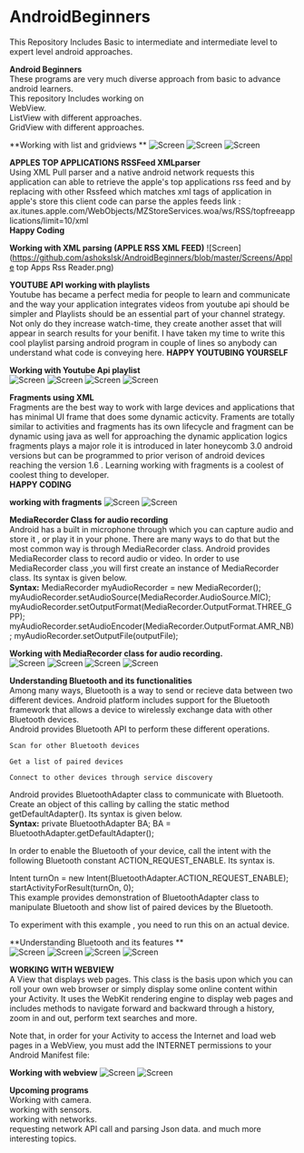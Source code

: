 # <h1>AndroidBeginners
This Repository Includes Basic to intermediate and intermediate level to expert level android approaches.

**Android Beginners**  
These programs are very much diverse approach from basic to advance android learners.  
This repository Includes working on   
WebView.  
ListView with different approaches.  
GridView with different approaches.  

**Working with list and gridviews **
![Screen](https://github.com/ashokslsk/AndroidBeginners/blob/master/Screens/Gridview.png)
![Screen](https://github.com/ashokslsk/AndroidBeginners/blob/master/Screens/Listview.png)
![Screen](https://github.com/ashokslsk/AndroidBeginners/blob/master/Screens/programatic%20Grid%20view.png)


**APPLES TOP APPLICATIONS RSSFeed XMLparser**  
Using XML Pull parser and a native android network requests this application can able to retrieve the apple's top applications rss feed and by replacing with other Rssfeed which matches xml tags of application in apple's store this client code can parse the apples feeds link : ax.itunes.apple.com/WebObjects/MZStoreServices.woa/ws/RSS/topfreeapplications/limit=10/xml   
**Happy Coding**

**Working with XML parsing (APPLE RSS XML FEED)**
![Screen](https://github.com/ashokslsk/AndroidBeginners/blob/master/Screens/Apple top Apps Rss Reader.png)

**YOUTUBE API working with playlists**  
Youtube has became a perfect media for people to learn and communicate and the way your application integrates videos from youtube api should be simpler and Playlists should be an essential part of your channel strategy. Not only do they increase watch-time, they create another asset that will appear in search results for your benifit. I have taken my time to write this cool playlist parsing android program in couple of lines so anybody can understand what code is conveying here.
**HAPPY YOUTUBING YOURSELF**  

**Working with Youtube Api playlist**  
![Screen](https://github.com/ashokslsk/AndroidBeginners/blob/master/Screens/Youtubeplaylist%20/playlistIndex%202%20.png)
![Screen](https://github.com/ashokslsk/AndroidBeginners/blob/master/Screens/Youtubeplaylist%20/playlist%20with%20button.png)
![Screen](https://github.com/ashokslsk/AndroidBeginners/blob/master/Screens/Youtubeplaylist%20/playlist.png)
![Screen](https://github.com/ashokslsk/AndroidBeginners/blob/master/Screens/Youtubeplaylist%20/Single%20Video.png)

**Fragments using XML**  
Fragments are the best way to work with large devices and applications that has minimal UI frame that does some dynamic acticvity. Framents are totally similar to activities and fragments has its own lifecycle and fragment can be dynamic using java as well for approaching the dynamic application logics fragments plays a major role it is introduced in later honeycomb 3.0 android versions but can be programmed to prior verison of android devices reaching the version 1.6 . Learning working with fragments is a coolest of coolest thing to developer.  
**HAPPY CODING** 

**working with fragments**
![Screen](https://github.com/ashokslsk/AndroidBeginners/blob/master/Screens/working%20with%20fragments/XML%20fragment.png)
![Screen](https://github.com/ashokslsk/AndroidBeginners/blob/master/Screens/working%20with%20fragments/XML%20fragments.png)


 **MediaRecorder Class for audio recording**  
  Android has a built in microphone through which you can capture audio and store it , or play it in your phone. There are many   ways to do that but the most common way is through MediaRecorder class. Android provides MediaRecorder class to record audio    or video. In order to use MediaRecorder class ,you will first create an instance of MediaRecorder class. Its syntax is given    below.  
  **Syntax:** MediaRecorder myAudioRecorder = new MediaRecorder();    myAudioRecorder.setAudioSource(MediaRecorder.AudioSource.MIC);   myAudioRecorder.setOutputFormat(MediaRecorder.OutputFormat.THREE_GPP);   myAudioRecorder.setAudioEncoder(MediaRecorder.OutputFormat.AMR_NB); 
  myAudioRecorder.setOutputFile(outputFile);
  
  **Working with MediaRecorder class for audio recording.**  
![Screen](https://github.com/ashokslsk/AndroidBeginners/blob/master/Audio/screens/screen1.png)
![Screen](https://github.com/ashokslsk/AndroidBeginners/blob/master/Audio/screens/Screen2.png)
![Screen](https://github.com/ashokslsk/AndroidBeginners/blob/master/Audio/screens/screen3%20.png)
![Screen](https://github.com/ashokslsk/AndroidBeginners/blob/master/Audio/screens/screen4.png)


   **Understanding Bluetooth and its functionalities**  
   Among many ways, Bluetooth is a way to send or recieve data between two different devices. Android platform includes support for the Bluetooth framework that allows a device to wirelessly exchange data with other Bluetooth devices.  
   Android provides Bluetooth API to perform these different operations.

    Scan for other Bluetooth devices

    Get a list of paired devices

    Connect to other devices through service discovery

Android provides BluetoothAdapter class to communicate with Bluetooth. Create an object of this calling by calling the static method getDefaultAdapter(). Its syntax is given below.  
**Syntax:**    private BluetoothAdapter BA;
BA = BluetoothAdapter.getDefaultAdapter();

In order to enable the Bluetooth of your device, call the intent with the following Bluetooth constant ACTION_REQUEST_ENABLE. Its syntax is.

Intent turnOn = new Intent(BluetoothAdapter.ACTION_REQUEST_ENABLE);
startActivityForResult(turnOn, 0);  
  This example provides demonstration of BluetoothAdapter class to manipulate Bluetooth and show list of paired devices by the Bluetooth.

To experiment with this example , you need to run this on an actual device.

**Understanding Bluetooth and its features **  
![Screen](https://github.com/ashokslsk/AndroidBeginners/blob/master/Bluetooth/screens/screenb1.png)
![Screen](https://github.com/ashokslsk/AndroidBeginners/blob/master/Bluetooth/screens/screenb2.png)
![Screen](https://github.com/ashokslsk/AndroidBeginners/blob/master/Bluetooth/screens/screenb3.png)
![Screen](https://github.com/ashokslsk/AndroidBeginners/blob/master/Bluetooth/screens/screenb4.png)


**WORKING WITH WEBVIEW**  
A View that displays web pages. This class is the basis upon which you can roll your own web browser or simply display some online content within your Activity. It uses the WebKit rendering engine to display web pages and includes methods to navigate forward and backward through a history, zoom in and out, perform text searches and more.

Note that, in order for your Activity to access the Internet and load web pages in a WebView, you must add the INTERNET permissions to your Android Manifest file:

<uses-permission android:name="android.permission.INTERNET" />  

**Working with webview**
![Screen](https://github.com/ashokslsk/AndroidBeginners/blob/master/Screens/webview.png)
![Screen](https://github.com/ashokslsk/AndroidBeginners/blob/master/Screens/1webview.png)


  
  **Upcoming programs**  
  Working with camera.  
  working with sensors.  
  working with networks.  
  requesting network API call and parsing Json data.
  and much more interesting topics.  
  
 





